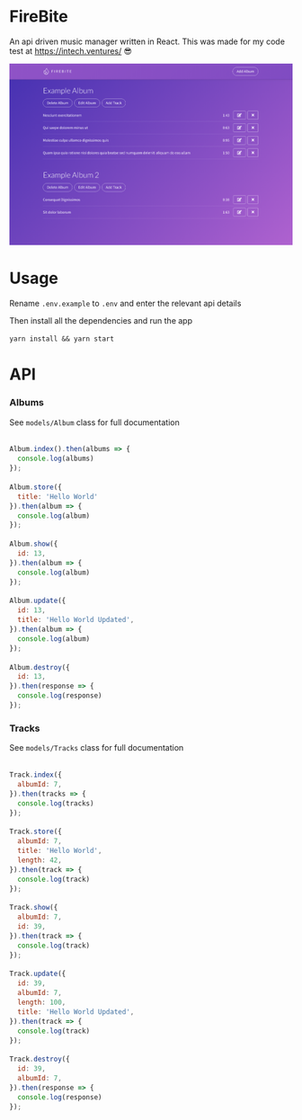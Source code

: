 # FireBite

An api driven music manager written in React. This was made for my code test at https://intech.ventures/ 😎

![App Image](screenshot.png)

# Usage 

Rename `.env.example` to `.env` and enter the relevant api details

Then install all the dependencies and run the app

`yarn install && yarn start`


# API

### Albums

See `models/Album` class for full documentation

```javascript

Album.index().then(albums => {
  console.log(albums)
});

Album.store({
  title: 'Hello World'
}).then(album => {
  console.log(album)
});

Album.show({
  id: 13,
}).then(album => {
  console.log(album)
});

Album.update({
  id: 13,
  title: 'Hello World Updated',
}).then(album => {
  console.log(album)
});

Album.destroy({  
  id: 13,
}).then(response => {
  console.log(response)
});
```

### Tracks

See `models/Tracks` class for full documentation

```javascript

Track.index({ 
  albumId: 7,
}).then(tracks => {
  console.log(tracks)
});

Track.store({
  albumId: 7,   
  title: 'Hello World',
  length: 42,
}).then(track => {
  console.log(track)
});

Track.show({
  albumId: 7,
  id: 39,
}).then(track => {
  console.log(track)
});

Track.update({
  id: 39,
  albumId: 7,
  length: 100,
  title: 'Hello World Updated',
}).then(track => {
  console.log(track)
});

Track.destroy({ 
  id: 39,
  albumId: 7, 
}).then(response => {
  console.log(response)
});
```
